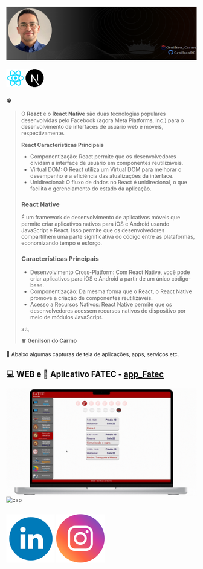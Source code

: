 ![GenilsonDC Banner](Documentation/GitGenilsonDC.png)

####  <img src="https://raw.githubusercontent.com/GenilsonDC/Skills_icons_48x48/main/icons/react.png" /> <img src="https://raw.githubusercontent.com/GenilsonDC/Skills_icons_48x48/main/icons/nextJS.png" />

### ⚛️

>  O **React** e o **React Native** são duas tecnologias populares desenvolvidas pelo Facebook (agora Meta Platforms, Inc.) para o desenvolvimento de interfaces de usuário web e móveis, respectivamente.
>
>  **React Características Principais**
>
>  - Componentização: React permite que os desenvolvedores dividam a interface de usuário em componentes reutilizáveis.
>  - Virtual DOM: O React utiliza um Virtual DOM para melhorar o desempenho e a eficiência das atualizações da interface.
>  - Unidirecional: O fluxo de dados no React é unidirecional, o que facilita o gerenciamento do estado da aplicação.
>
>  ### React Native
>
>  É um framework de desenvolvimento de aplicativos móveis que permite criar aplicativos nativos para iOS e Android usando JavaScript e React. Isso permite que os desenvolvedores compartilhem uma parte significativa do código entre as plataformas, economizando tempo e esforço.
>
>  ### **Características Principais**
>
>  - Desenvolvimento Cross-Platform: Com React Native, você pode criar aplicativos para iOS e Android a partir de um único código-base.
>  - Componentização: Da mesma forma que o React, o React Native promove a criação de componentes reutilizáveis.
>  - Acesso a Recursos Nativos: React Native permite que os desenvolvedores acessem recursos nativos do dispositivo por meio de módulos JavaScript.
>
>  att,
>
>  **♕** **Genilson do Carmo**

####

🔵 Abaixo algumas capturas de tela de aplicações, apps, serviços etc.

##  💻 WEB e 📱 Aplicativo FATEC - [app_Fatec](https://github.com/GenilsonDC/React-Native/tree/main/App_FATEC) 



![cap](Documentation/DesckTopappFatec.gif)![cap](Documentation/app_Fatec.gif)



##  









[![linkedin](Documentation/linkedin_icon.png)](https://www.linkedin.com/in/genilson-do-carmo-8a42b89a/) [![instagrm](Documentation/instag.png)](https://www.instagram.com/genilson_carmo/)
